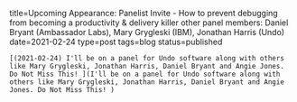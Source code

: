 
title=Upcoming Appearance: Panelist Invite - How to prevent debugging from becoming a productivity & delivery killer other panel members: Daniel Bryant  (Ambassador Labs), Mary Grygleski (IBM), Jonathan Harris (Undo)
date=2021-02-24
type=post
tags=blog
status=published
~~~~~~
[(2021-02-24) I'll be on a panel for Undo software along with others like Mary Grygleski, Jonathan Harris, Daniel Bryant and Angie Jones. Do Not Miss This! ](I'll be on a panel for Undo software along with others like Mary Grygleski, Jonathan Harris, Daniel Bryant and Angie Jones. Do Not Miss This! ) 
            